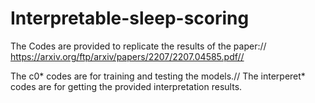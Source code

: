 # Interpretable-sleep-scoring

The Codes are provided to replicate the results of the paper://
https://arxiv.org/ftp/arxiv/papers/2207/2207.04585.pdf//

The c0* codes are for training and testing the models.//
The interperet* codes are for getting the provided interpretation results.
